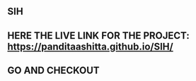 ## SIH
## HERE THE LIVE LINK FOR THE PROJECT: https://panditaashitta.github.io/SIH/
## GO AND CHECKOUT




